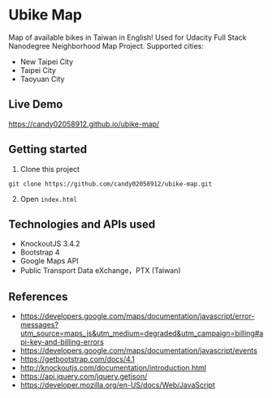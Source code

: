 # Ubike Map

Map of available bikes in Taiwan in English!
Used for Udacity Full Stack Nanodegree Neighborhood Map Project.
Supported cities:
* New Taipei City
* Taipei City
* Taoyuan City

## Live Demo

https://candy02058912.github.io/ubike-map/

## Getting started
1. Clone this project
```
git clone https://github.com/candy02058912/ubike-map.git
```
2. Open `index.html`

## Technologies and APIs used
* KnockoutJS 3.4.2
* Bootstrap 4
* Google Maps API
* Public Transport Data eXchange，PTX (Taiwan)

## References
* https://developers.google.com/maps/documentation/javascript/error-messages?utm_source=maps_js&utm_medium=degraded&utm_campaign=billing#api-key-and-billing-errors
* https://developers.google.com/maps/documentation/javascript/events
* https://getbootstrap.com/docs/4.1
* http://knockoutjs.com/documentation/introduction.html
* https://api.jquery.com/jquery.getjson/
* https://developer.mozilla.org/en-US/docs/Web/JavaScript
